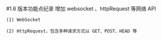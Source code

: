 #1.6 版本功能点纪录
增加 websocket 、httpRequest 等网络 API

    (1) WebSocket

    (2) HttpRequest，包含多种请求方式以 GET、POST、HEAD 等